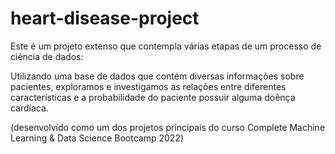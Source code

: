 # heart-disease-project

Este é um projeto extenso que contempla várias etapas de um processo de ciência de dados: 

Utilizando uma base de dados que contém diversas informações sobre pacientes, exploramos e investigamos as relações entre diferentes características e a probabilidade do paciente possuir alguma doênça cardíaca.

(desenvolvido como um dos projetos principais do curso Complete Machine Learning & Data Science Bootcamp 2022)
